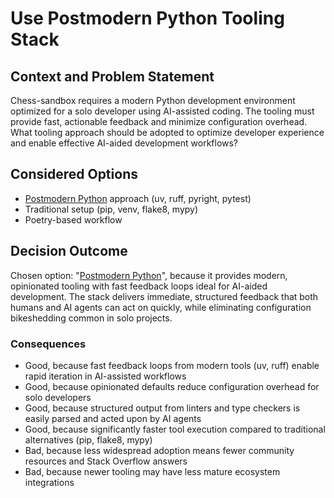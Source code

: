 # Use Postmodern Python Tooling Stack

## Context and Problem Statement

Chess-sandbox requires a modern Python development environment optimized for a solo developer using AI-assisted coding. The tooling must provide fast, actionable feedback and minimize configuration overhead. What tooling approach should be adopted to optimize developer experience and enable effective AI-aided development workflows?

## Considered Options

* [Postmodern Python](https://rdrn.me/postmodern-python/) approach (uv, ruff, pyright, pytest)
* Traditional setup (pip, venv, flake8, mypy)
* Poetry-based workflow

## Decision Outcome

Chosen option: "[Postmodern Python](https://github.com/carderne/postmodern-python)", because it provides modern, opinionated tooling with fast feedback loops ideal for AI-aided development. The stack delivers immediate, structured feedback that both humans and AI agents can act on quickly, while eliminating configuration bikeshedding common in solo projects.

### Consequences

* Good, because fast feedback loops from modern tools (uv, ruff) enable rapid iteration in AI-assisted workflows
* Good, because opinionated defaults reduce configuration overhead for solo developers
* Good, because structured output from linters and type checkers is easily parsed and acted upon by AI agents
* Good, because significantly faster tool execution compared to traditional alternatives (pip, flake8, mypy)
* Bad, because less widespread adoption means fewer community resources and Stack Overflow answers
* Bad, because newer tooling may have less mature ecosystem integrations
